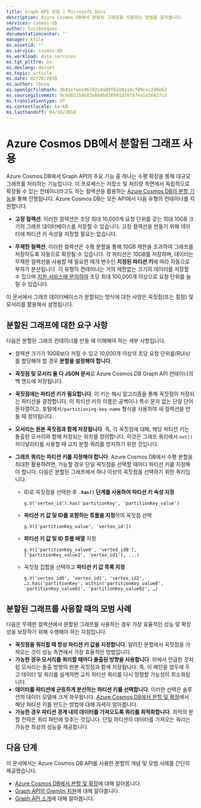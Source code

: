 ```yaml
---
title: Graph API 분할 | Microsoft Docs
description: Azure Cosmos DB에서 분할된 그래프를 사용하는 방법을 알아봅니다.
services: cosmos-db
author: luisbosquez
documentationcenter: ''
manager: kfile
ms.assetid: ''
ms.service: cosmos-db
ms.workload: data-services
ms.tgt_pltfrm: na
ms.devlang: dotnet
ms.topic: article
ms.date: 02/28/2018
ms.author: lbosq
ms.openlocfilehash: db41efeee467d2cda89f62e0a18cf89cec2d9e63
ms.sourcegitcommit: 9cdd83256b82e664bd36991d78f87ea1e56827cd
ms.translationtype: HT
ms.contentlocale: ko-KR
ms.lasthandoff: 04/16/2018
---
```

# <a name="using-a-partitioned-graph-in-azure-cosmos-db"></a>Azure Cosmos DB에서 분할된 그래프 사용

Azure Cosmos DB에서 Graph API의 주요 기능 중 하나는 수평 확장을 통해 대규모 그래프를 처리하는 기능입니다. 이 프로세스는 저장소 및 처리량 측면에서 독립적으로 확장될 수 있는 컨테이너라고도 하는 컬렉션을 활용하는 [Azure Cosmos DB의 분할 기능](partition-data.md#how-does-partitioning-work)을 통해 진행됩니다. Azure Cosmos DB는 모든 API에서 다음 유형의 컨테이너를 지원합니다.

- **고정 컬렉션**: 이러한 컬렉션은 초당 최대 10,000개 요청 단위를 갖는 최대 10GB 크기의 그래프 데이터베이스를 저장할 수 있습니다. 고정 컬렉션을 만들기 위해 데이터에 파티션 키 속성을 지정할 필요는 없습니다.

- **무제한 컬렉션**: 이러한 컬렉션은 수평 분할을 통해 10GB 제한을 초과하여 그래프를 저장하도록 자동으로 확장될 수 있습니다. 각 파티션은 10GB를 저장하며, 데이터는 무제한 컬렉션을 사용할 때 필요한 매개 변수인 **지정된 파티션 키**에 따라 자동으로 부하가 분산됩니다. 이 유형의 컨테이너는 거의 제한없는 크기의 데이터를 저장할 수 있으며 [지원 서비스에 문의하여](https://aka.ms/cosmosdbfeedback?subject=Cosmos%20DB%20More%20Throughput%20Request) 초당 최대 100,000개 이상으로 요청 단위를 늘릴 수 있습니다.

이 문서에서 그래프 데이터베이스가 분할되는 방식에 대한 사양은 꼭짓점(또는 절점) 및 모서리를 활용해서 설명됩니다.

## <a name="requirements-for-partitioned-graph"></a>분할된 그래프에 대한 요구 사항

다음은 분할된 그래프 컨테이너를 만들 때 이해해야 하는 세부 사항입니다.
- 컬렉션 크기가 10GB보다 커질 수 있고 10,000개 이상의 초당 요청 단위를(RU/s)를 할당해야 할 경우 **분할을 설정해야 합니다**.
- **꼭짓점 및 모서리 둘 다 JSON 문서**로 Azure Cosmos DB Graph API 컨테이너의 백 엔드에 저장됩니다.
- **꼭짓점에는 파티션 키가 필요합니다**. 이 키는 해시 알고리즘을 통해 꼭짓점이 저장되는 파티션을 결정합니다. 이 파티션 키의 이름은 공백이나 특수 문자 없는 단일 단어 문자열이고, 포털에서`/partitioning-key-name` 형식을 사용하여 새 컬렉션을 만들 때 정의됩니다.
- **모서리는 원본 꼭짓점과 함께 저장됩니다**. 즉, 각 꼭짓점에 대해, 해당 파티션 키는 돌출된 모서리와 함께 저장되는 위치를 정의합니다. 이것은 그래프 쿼리에서 `out()` 카디널리티를 사용할 때 교차 분할 쿼리를 방지하기 위한 것입니다.
- **그래프 쿼리는 파티션 키를 지정해야 합니다**. Azure Cosmos DB에서 수평 분할을 최대한 활용하려면, 가능할 경우 단일 꼭짓점을 선택할 때마다 파티션 키를 지정해야 합니다. 다음은 분할된 그래프에서 하나 이상의 꼭짓점을 선택하기 위한 쿼리입니다.

    - ID로 꼭짓점을 선택한 후 **`.has()` 단계를 사용하여 파티션 키 속성 지정** 
    
        ```
        g.V('vertex_id').has('partitionKey', 'partitionKey_value')
        ```
    
    - **파티션 키 값 및 ID를 포함하는 튜플을 지정**하여 꼭짓점 선택 
    
        ```
        g.V(['partitionKey_value', 'vertex_id'])
        ```
        
    - **파티션 키 값 및 ID 튜플 배열** 지정
    
        ```
        g.V(['partitionKey_value0', 'verted_id0'], ['partitionKey_value1', 'vertex_id1'], ...)
        ```
        
    - 꼭짓점 집합을 선택하고 **파티션 키 값 목록 지정** 
    
        ```
        g.V('vertex_id0', 'vertex_id1', 'vertex_id2', …).has('partitionKey', within('partitionKey_value0', 'partitionKey_value01', 'partitionKey_value02', …)
        ```

## <a name="best-practices-when-using-a-partitioned-graph"></a>분할된 그래프를 사용할 때의 모범 사례

다음은 무제한 컬렉션에서 분할된 그래프를 사용하는 경우 가장 효율적인 성능 및 확장성을 보장하기 위해 수행해야 하는 지침입니다.
- **꼭짓점을 쿼리할 때 항상 파티션 키 값을 지정합니다**. 알려진 분할에서 꼭짓점을 가져오는 것이 성능 측면에서 가장 효율적인 방법입니다.
- **가능한 경우 모서리를 쿼리할 때마다 돌출된 방향을 사용합니다**. 위에서 언급한 것처럼 모서리는 돌출 방향의 원본 꼭짓점과 함께 저장됩니다. 즉, 이 패턴을 염두에 두고 데이터 및 쿼리를 설계하면 교차 파티션 쿼리를 다시 정렬할 가능성이 최소화됩니다.
- **데이터를 파티션에 균등하게 분산하는 파티션 키를 선택합니다**. 이러한 선택은 솔루션의 데이터 모델에 크게 좌우됩니다. [Azure Cosmos DB에서 분할 및 확장](partition-data.md)에서 해당 파티션 키를 만드는 방법에 대해 자세히 알아봅니다.
- **가능한 경우 파티션 경계 내의 데이터를 가져오도록 쿼리를 최적화합니다**. 최적의 분할 전략은 쿼리 패턴에 맞추는 것입니다. 단일 파티션의 데이터를 가져오는 쿼리는 가능한 최상의 성능을 제공합니다.

## <a name="next-steps"></a>다음 단계
이 문서에서는 Azure Cosmos DB API를 사용한 분할의 개념 및 모범 사례를 간단히 제공했습니다. 

* [Azure Cosmos DB에서 분할 및 확장](partition-data.md)에 대해 알아봅니다.
* [Graph API의 Gremlin 지원](gremlin-support.md)에 대해 알아봅니다.
* [Graph API 소개](graph-introduction.md)에 대해 알아봅니다.
